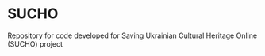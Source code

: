 # SUCHO
Repository for code developed for Saving Ukrainian Cultural Heritage Online (SUCHO) project 
